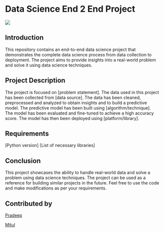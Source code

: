 # Data Science End 2 End Project

<p align="left">
  <img src="https://learn.microsoft.com/en-us/azure/architecture/data-science-process/media/lifecycle/tdsp-lifecycle2.png">

## Introduction

This repository contains an end-to-end data science project that demonstrates the complete data science process from data collection to deployment. The project aims to provide insights into a real-world problem and solve it using data science techniques.

## Project Description

The project is focused on [problem statement]. The data used in this project has been collected from [data source]. The data has been cleaned, preprocessed and analyzed to obtain insights and to build a predictive model. The predictive model has been built using [algorithm/technique]. The model has been evaluated and fine-tuned to achieve a high accuracy score. The model has then been deployed using [platform/library].

## Requirements

[Python version]
[List of necessary libraries]

## Conclusion

This project showcases the ability to handle real-world data and solve a problem using data science techniques. The project can be used as a reference for building similar projects in the future. Feel free to use the code and make modifications as per your requirements.

## Contributed by

[Pradeep](https://www.linkedin.com/in/pradeepchandra-reddy-s-c/)

[Mitul](https://www.linkedin.com/in/mitul-patel2393/)